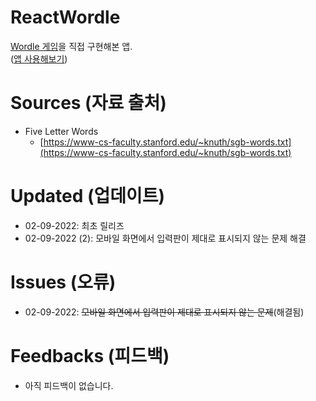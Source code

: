 # ReactWordle
[Wordle 게임](https://www.powerlanguage.co.uk/wordle/)을 직접 구현해본 앱.   
([앱 사용해보기](https://kuman514.github.io/ReactWordle))

# Sources (자료 출처)
- Five Letter Words
  - [https://www-cs-faculty.stanford.edu/~knuth/sgb-words.txt](https://www-cs-faculty.stanford.edu/~knuth/sgb-words.txt)

# Updated (업데이트)
- 02-09-2022: 최초 릴리즈
- 02-09-2022 (2): 모바일 화면에서 입력판이 제대로 표시되지 않는 문제 해결

# Issues (오류)
- 02-09-2022: ~~모바일 화면에서 입력판이 제대로 표시되지 않는 문제~~(해결됨)

# Feedbacks (피드백)
- 아직 피드백이 없습니다.

